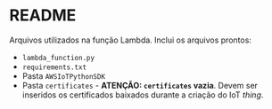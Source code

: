 

# README
Arquivos utilizados na função Lambda. Inclui os arquivos prontos:

- `lambda_function.py`
- `requirements.txt`
- Pasta `AWSIoTPythonSDK`
- Pasta `certificates` - **ATENÇÃO: `certificates` vazia**. Devem ser inseridos os certificados baixados durante a criação do IoT _thing_.
